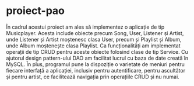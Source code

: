 ﻿# proiect-pao
 În cadrul acestui proiect am ales să implementez o aplicație de tip Musicplayer. Acesta include obiecte precum Song, User, Listener și Artist, unde Listener și Artist moștenesc clasa User, precum și Playlist și Album, unde Album moștenește clasa Playlist. Ca funcționalități am implementat operații de tip CRUD pentru aceste obiecte folosind clase de tip Service. Cu ajutorul design pattern-ului DAO am facilitat lucrul cu baza de date creată în MySQL. În plus, programul pune la dispoziție o varietate de meniuri pentru fiecare interfață a aplicației, inclusiv pentru autentificare, pentru ascultător și pentru artist, ce facilitează navigația prin operațiile CRUD și nu numai.
